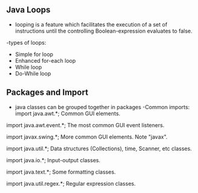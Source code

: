  ##  Java Loops
-	looping is a feature which facilitates the execution of a set of instructions until the controlling Boolean-expression evaluates to false.

-types of loops:
- Simple for loop
-   Enhanced for-each loop
-  While loop
-  Do-While loop


## Packages and Import
-	java classes can be grouped together in packages
-Common imports: 
import java.awt.*;	Common GUI elements.

import java.awt.event.*;	The most common GUI event listeners.

import javax.swing.*;	More common GUI elements. Note "javax".

import java.util.*;	Data structures (Collections), time, Scanner, etc classes.
	
import java.io.*;	Input-output classes.

import java.text.*;	Some formatting classes.

import java.util.regex.*;	Regular expression classes.
